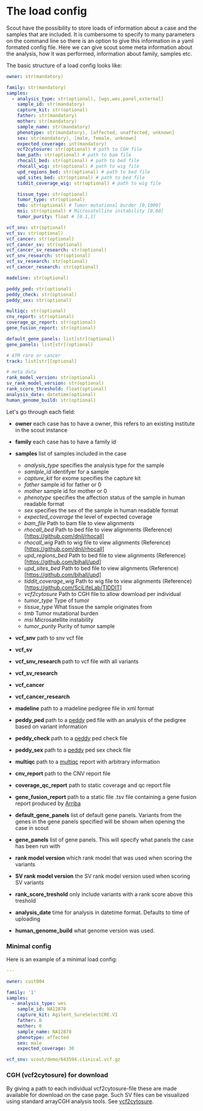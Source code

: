 # The load config

Scout have the possibility to store loads of information about a case and the samples that are included. It is cumbersome to specify to many parameters on the command line so there is an option to give this information in a yaml formated config file.
Here we can give scout some meta information about the analysis, how it was performed, information about family, samples etc.

The basic structure of a load config looks like:


```yaml
owner: str(mandatory)

family: str(mandatory)
samples:
  - analysis_type: str(optional), [wgs,wes,panel,external]
    sample_id: str(mandatory)
    capture_kit: str(optional)
    father: str(mandatory)
    mother: str(mandatory)
    sample_name: str(mandatory)
    phenotype: str(mandatory), [affected, unaffected, unknown]
    sex: str(mandatory), [male, female, unknown]
    expected_coverage: int(mandatory)
    vcf2cytosure: str(optional) # path to CGH file
    bam_path: str(optional) # path to bam file
    rhocall_bed: str(optional) # path to bed file
    rhocall_wig: str(optional) # path to wig file
    upd_regions_bed: str(optional) # path to bed file
    upd_sites_bed: str(optional) # path to bed file
    tiddit_coverage_wig: str(optional) # path to wig file

    tissue_type: str(optional)
    tumor_type: str(optional)
    tmb: str(optional) # Tumor mutational burder [0,1000]
    msi: str(optional) # Microsatellite instability [0,60]
    tumor_purity: float # [0.1,1]

vcf_snv: str(optional)
vcf_sv: str(optional)
vcf_cancer: str(optional)
vcf_cancer_sv: str(optional)
vcf_cancer_sv_research: str(optional)
vcf_snv_research: str(optional)
vcf_sv_research: str(optional)
vcf_cancer_research: str(optional)

madeline: str(optional)

peddy_ped: str(optional)
peddy_check: str(optional)
peddy_sex: str(optional)

multiqc: str(optional)
cnv_report: str(optional)
coverage_qc_report: str(optional)
gene_fusion_report: str(optional)

default_gene_panels: list[str](optional)
gene_panels: list[str](optional)

# ATM rare or cancer
track: list[str][optional]

# meta data
rank_model_version: str(optional)
sv_rank_model_version: str(optional)
rank_score_threshold: float(optional)
analysis_date: datetime(optional)
human_genome_build: str(optional)
```

Let's go through each field:

- **owner** each case has to have a owner, this refers to an existing institute in the scout instance
- **family** each case has to have a family id
- **samples** list of samples included in the case
	- *analysis_type* specifies the analysis type for the sample
	- *samlple_id* identifyer for a sample
	- *capture_kit* for exome specifies the capture kit
	- *father* sample id for father or 0
	- *mother* sample id for mother or 0
	- *phenotype* specifies the affection status of the sample in human readable format
	- *sex* specifies the sex of the sample in human readable format
	- *expected_coverage* the level of expected coverage
	- *bam_file* Path to bam file to view alignments
	- *rhocall_bed* Path to bed file to view alignments (Reference)[https://github.com/dnil/rhocall]
	- *rhocall_wig* Path to wig file to view alignments (Reference)[https://github.com/dnil/rhocall]
	- *upd_regions_bed* Path to bed file to view alignments (Reference)[https://github.com/bjhall/upd]
	- *upd_sites_bed* Path to bed file to view alignments (Reference)[https://github.com/bjhall/upd]
	- *tiddit_coverage_wig* Path to wig file to view alignments (Reference)[https://github.com/SciLifeLab/TIDDIT]
    - *vcf2cytosure* Path to CGH file to allow download per individual
    - *tumor_type* Type of tumor
    - *tissue_type* What tissue the sample originates from
    - *tmb* Tumor mutational burden
    - *msi* Microsatellite instability
    - *tumor_purity* Purity of tumor sample

- **vcf_snv** path to snv vcf file
- **vcf_sv**
- **vcf_snv_research** path to vcf file with all variants
- **vcf_sv_research**
- **vcf_cancer**
- **vcf_cancer_research**
- **madeline** path to a madeline pedigree file in xml format
- **peddy_ped** path to a [peddy][peddy] ped file with an analysis of the pedigree based on variant information
- **peddy_check** path to a [peddy][peddy] ped check file
- **peddy_sex** path to a [peddy][peddy] ped sex check file
- **multiqc** path to a [multiqc][multiqc] report with arbitrary information
- **cnv_report** path to the CNV report file
- **coverage_qc_report** path to static coverage and qc report file
- **gene_fusion_report** path to a static file .tsv file containing a gene fusion report produced by [Arriba][arriba]
- **default_gene_panels** list of default gene panels. Variants from the genes in the gene panels specified will be shown when opening the case in scout
- **gene_panels** list of gene panels. This will specify what panels the case has been run with
- **rank model version** which rank model that was used when scoring the variants
- **SV rank model version** the SV rank model version used when scoring SV variants
- **rank_score_treshold** only include variants with a rank score above this treshold
- **analysis_date** time for analysis in datetime format. Defaults to time of uploading
- **human_genome_build** what genome version was used.

### Minimal config

Here is an example of a minimal load config:

```yaml
---

owner: cust004

family: '1'
samples:
  - analysis_type: wes
    sample_id: NA12878
    capture_kit: Agilent_SureSelectCRE.V1
    father: 0
    mother: 0
    sample_name: NA12878
    phenotype: affected
    sex: male
    expected_coverage: 30

vcf_snv: scout/demo/643594.clinical.vcf.gz
```

### CGH (vcf2cytosure) for download
By giving a path to each individual vcf2cytosure-file these are made available
for download on the case page. Such SV files can be visualized using standard arrayCGH
analysis tools. See [vcf2cytosure](https://github.com/NBISweden/vcf2cytosure/blob/master/README.md).

[peddy]: https://github.com/brentp/peddy
[multiqc]: https://github.com/ewels/multiqc
[arriba]: https://arriba.readthedocs.io/en/latest/output-files/
